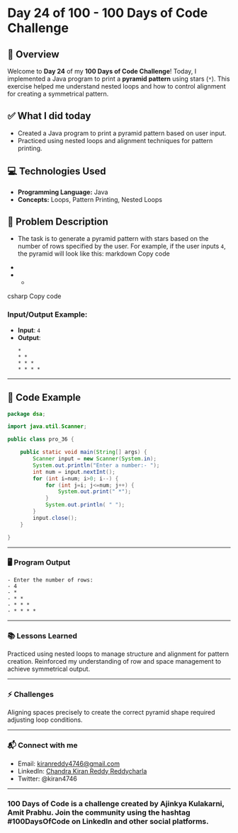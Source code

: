 # Day 24 of 100 - 100 Days of Code Challenge

## 📝 Overview
Welcome to **Day 24** of my **100 Days of Code Challenge**! Today, I implemented a Java program to print a **pyramid pattern** using stars (`*`). This exercise helped me understand nested loops and how to control alignment for creating a symmetrical pattern.

## ✅ What I did today
- Created a Java program to print a pyramid pattern based on user input.
- Practiced using nested loops and alignment techniques for pattern printing.

## 💻 Technologies Used
- **Programming Language:** Java
- **Concepts:** Loops, Pattern Printing, Nested Loops

## 📖 Problem Description
- The task is to generate a pyramid pattern with stars based on the number of rows specified by the user. For example, if the user inputs `4`, the pyramid will look like this:
markdown
Copy code
 *
* *
csharp
Copy code

### Input/Output Example:
- **Input**: `4`
- **Output**:
  ```
  *
  * *
  * * *
  * * * *
  ```

---

## 📝 Code Example

```java
package dsa;

import java.util.Scanner;

public class pro_36 {

	public static void main(String[] args) {
		Scanner input = new Scanner(System.in);
		System.out.println("Enter a number:- ");
		int num = input.nextInt();
		for (int i=num; i>0; i--) {
			for (int j=i; j<=num; j++) {
				System.out.print(" *");
			}
			System.out.println( " ");
		}
		input.close();
	}

}

```
---
### 🖥️ Program Output
```
- Enter the number of rows:
- 4
- * 
- * * 
- * * * 
- * * * *
```
--- 
### 📚 Lessons Learned
Practiced using nested loops to manage structure and alignment for pattern creation.
Reinforced my understanding of row and space management to achieve symmetrical output.

---
### ⚡ Challenges
Aligning spaces precisely to create the correct pyramid shape required adjusting loop conditions.

---
### 📬 Connect with me
- Email: kiranreddy4746@gmail.com
- LinkedIn: [Chandra Kiran Reddy Reddycharla](https://www.linkedin.com/in/chandra-kiran-reddy-reddycharla-a9a746230/)
- Twitter: @kiran4746

---
### 100 Days of Code is a challenge created by Ajinkya Kulakarni, Amit Prabhu. Join the community using the hashtag #100DaysOfCode on LinkedIn and other social platforms.
